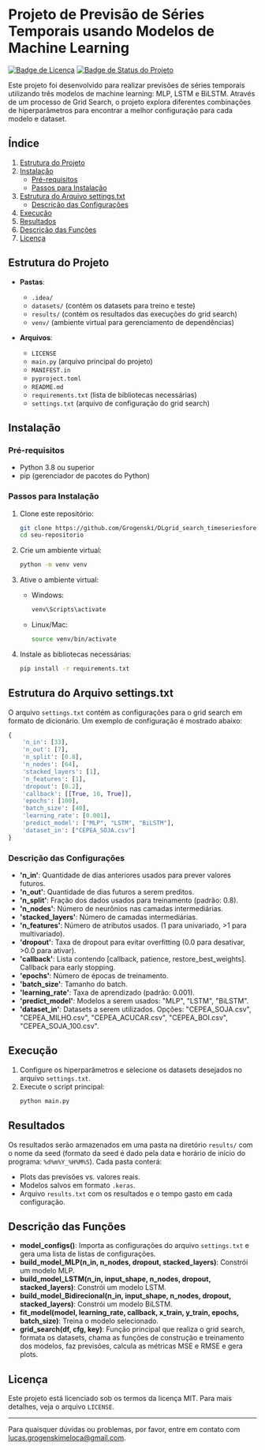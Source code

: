 # Projeto de Previsão de Séries Temporais usando Modelos de Machine Learning

[![Badge de Licença](https://img.shields.io/badge/License-MIT-yellow.svg)](https://opensource.org/licenses/MIT)
[![Badge de Status do Projeto](https://img.shields.io/badge/Status-Em%20Desenvolvimento-blue.svg)](https://github.com/seu-usuario/seu-projeto)

Este projeto foi desenvolvido para realizar previsões de séries temporais utilizando três modelos de machine learning: MLP, LSTM e BiLSTM. Através de um processo de Grid Search, o projeto explora diferentes combinações de hiperparâmetros para encontrar a melhor configuração para cada modelo e dataset.

## Índice

1. [Estrutura do Projeto](#estrutura-do-projeto)
2. [Instalação](#instalação)
    - [Pré-requisitos](#pré-requisitos)
    - [Passos para Instalação](#passos-para-instalação)
3. [Estrutura do Arquivo settings.txt](#estrutura-do-arquivo-settingstxt)
    - [Descrição das Configurações](#descrição-das-configurações)
4. [Execução](#execução)
5. [Resultados](#resultados)
6. [Descrição das Funções](#descrição-das-funções)
7. [Licença](#licença)

## Estrutura do Projeto

- **Pastas**:
  - `.idea/`
  - `datasets/` (contém os datasets para treino e teste)
  - `results/` (contém os resultados das execuções do grid search)
  - `venv/` (ambiente virtual para gerenciamento de dependências)

- **Arquivos**:
  - `LICENSE`
  - `main.py` (arquivo principal do projeto)
  - `MANIFEST.in`
  - `pyproject.toml`
  - `README.md`
  - `requirements.txt` (lista de bibliotecas necessárias)
  - `settings.txt` (arquivo de configuração do grid search)

## Instalação

### Pré-requisitos

- Python 3.8 ou superior
- pip (gerenciador de pacotes do Python)

### Passos para Instalação

1. Clone este repositório:
   ```bash
   git clone https://github.com/Grogenski/DLgrid_search_timeseriesforecasting/
   cd seu-repositorio
   ```

2. Crie um ambiente virtual:
   ```bash
   python -m venv venv
   ```

3. Ative o ambiente virtual:

   - Windows:
     ```bash
     venv\Scripts\activate
     ```
   - Linux/Mac:
     ```bash
     source venv/bin/activate
     ```

4. Instale as bibliotecas necessárias:
   ```bash
   pip install -r requirements.txt
   ```

## Estrutura do Arquivo settings.txt

O arquivo `settings.txt` contém as configurações para o grid search em formato de dicionário. Um exemplo de configuração é mostrado abaixo:

```python
{
    'n_in': [33],
    'n_out': [7],
    'n_split': [0.8],
    'n_nodes': [64],
    'stacked_layers': [1],
    'n_features': [1],
    'dropout': [0.2],
    'callback': [[True, 10, True]],
    'epochs': [100],
    'batch_size': [40],
    'learning_rate': [0.001],
    'predict_model': ["MLP", "LSTM", "BiLSTM"],
    'dataset_in': ["CEPEA_SOJA.csv"]
}
```

### Descrição das Configurações

- **'n_in'**: Quantidade de dias anteriores usados para prever valores futuros.
- **'n_out'**: Quantidade de dias futuros a serem preditos.
- **'n_split'**: Fração dos dados usados para treinamento (padrão: 0.8).
- **'n_nodes'**: Número de neurônios nas camadas intermediárias.
- **'stacked_layers'**: Número de camadas intermediárias.
- **'n_features'**: Número de atributos usados. (1 para univariado, >1 para multivariado).
- **'dropout'**: Taxa de dropout para evitar overfitting (0.0 para desativar, >0.0 para ativar).
- **'callback'**: Lista contendo [callback, patience, restore_best_weights]. Callback para early stopping.
- **'epochs'**: Número de épocas de treinamento.
- **'batch_size'**: Tamanho do batch.
- **'learning_rate'**: Taxa de aprendizado (padrão: 0.001).
- **'predict_model'**: Modelos a serem usados: "MLP", "LSTM", "BiLSTM".
- **'dataset_in'**: Datasets a serem utilizados. Opções: "CEPEA_SOJA.csv", "CEPEA_MILHO.csv", "CEPEA_ACUCAR.csv", "CEPEA_BOI.csv", "CEPEA_SOJA_100.csv".

## Execução

1. Configure os hiperparâmetros e selecione os datasets desejados no arquivo `settings.txt`.
2. Execute o script principal:
   ```bash
   python main.py
   ```

## Resultados

Os resultados serão armazenados em uma pasta na diretório `results/` com o nome da seed (formato da seed é dado pela data e horário de início do programa: `%d%m%Y_%H%M%S`). Cada pasta conterá:
- Plots das previsões vs. valores reais.
- Modelos salvos em formato `.keras`.
- Arquivo `results.txt` com os resultados e o tempo gasto em cada configuração.

## Descrição das Funções

- **model_configs()**: Importa as configurações do arquivo `settings.txt` e gera uma lista de listas de configurações.
- **build_model_MLP(n_in, n_nodes, dropout, stacked_layers)**: Constrói um modelo MLP.
- **build_model_LSTM(n_in, input_shape, n_nodes, dropout, stacked_layers)**: Constrói um modelo LSTM.
- **build_model_Bidirecional(n_in, input_shape, n_nodes, dropout, stacked_layers)**: Constrói um modelo BiLSTM.
- **fit_model(model, learning_rate, callback, x_train, y_train, epochs, batch_size)**: Treina o modelo selecionado.
- **grid_search(df, cfg, key)**: Função principal que realiza o grid search, formata os datasets, chama as funções de construção e treinamento dos modelos, faz previsões, calcula as métricas MSE e RMSE e gera plots.

## Licença

Este projeto está licenciado sob os termos da licença MIT. Para mais detalhes, veja o arquivo `LICENSE`.

---

Para quaisquer dúvidas ou problemas, por favor, entre em contato com lucas.grogenskimeloca@gmail.com.
